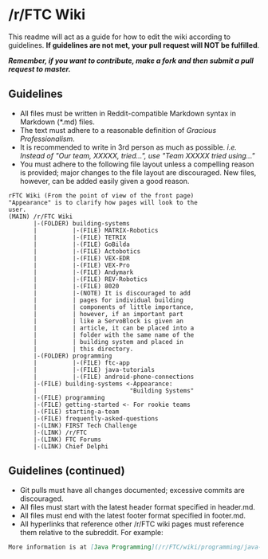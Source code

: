 # /r/FTC Wiki
This readme will act as a guide for how to edit the wiki according to guidelines. __If guidelines are not met, your pull request will NOT be fulfilled__.

***Remember, if you want to contribute, make a fork and then submit a pull request to master.***

## Guidelines
 - All files must be written in Reddit-compatible Markdown syntax in Markdown (\*.md) files.
 - The text must adhere to a reasonable definition of *Gracious Professionalism*.
 - It is recommended to write in 3rd person as much as possible. *i.e. Instead of "Our team, XXXXX, tried...", use "Team XXXXX tried using..."*
 - You must adhere to the following file layout unless a compelling reason is provided; major changes to the file layout are discouraged. New files, however, can be added easily given a good reason.
```
rFTC Wiki (From the point of view of the front page)
"Appearance" is to clarify how pages will look to the
user.
(MAIN) /r/FTC Wiki
       |-(FOLDER) building-systems
       |          |-(FILE) MATRIX-Robotics
       |          |-(FILE) TETRIX
       |          |-(FILE) GoBilda
       |          |-(FILE) Actobotics
       |          |-(FILE) VEX-EDR
       |          |-(FILE) VEX-Pro
       |          |-(FILE) Andymark
       |          |-(FILE) REV-Robotics
       |          |-(FILE) 8020
       |          |-(NOTE) It is discouraged to add 
       |          | pages for individual building 
       |          | components of little importance, 
       |          | however, if an important part 
       |          | like a ServoBlock is given an 
       |          | article, it can be placed into a 
       |          | folder with the same name of the 
       |          | building system and placed in 
       |          | this directory.
       |-(FOLDER) programming
       |          |-(FILE) ftc-app
       |          |-(FILE) java-tutorials
       |          |-(FILE) android-phone-connections
       |-(FILE) building-systems <-Appearance:
       |                          "Building Systems"
       |-(FILE) programming
       |-(FILE) getting-started <- For rookie teams
       |-(FILE) starting-a-team
       |-(FILE) frequently-asked-questions
       |-(LINK) FIRST Tech Challenge
       |-(LINK) /r/FTC
       |-(LINK) FTC Forums
       |-(LINK) Chief Delphi
```
## Guidelines (continued)
 - Git pulls must have all changes documented; excessive commits are discouraged.
 - All files must start with the latest header format specified in header.md.
 - All files must end with the latest footer format specified in footer.md.
 - All hyperlinks that reference other /r/FTC wiki pages must reference them relative to the subreddit.
 For example:
 ```Markdown
 More information is at [Java Programming](/r/FTC/wiki/programming/java-programming).
 ```
